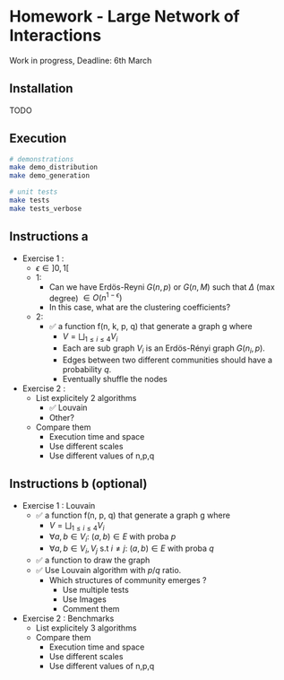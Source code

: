# Homework - Large Network of Interactions

Work in progress, Deadline: 6th March

## Installation

TODO

## Execution

```bash
# demonstrations
make demo_distribution
make demo_generation

# unit tests
make tests
make tests_verbose
```

## Instructions a

- Exercise 1 :
    - $\epsilon \in ]0, 1[$
    - 1:
        - Can we have Erdös-Reyni $G(n, p)$ or $G(n, M)$ such that $\Delta$ (max degree) $\in O(n^{1 - \epsilon})$ 
        - In this case, what are the clustering coefficients?
    - 2:
        - ✅ a function f(n, k, p, q) that generate a graph g where
            - $V = \bigsqcup_{1 \leq i \leq 4} V_i$ 
            - Each are sub graph $V_i$ is an Erdös-Rényi graph $G(n_i, p)$.
            - Edges between two different communities should have a probability $q$.
            - Eventually shuffle the nodes 
- Exercise 2 :
    - List explicitely 2 algorithms
        - ✅ Louvain
        - Other?
    - Compare them
        - Execution time and space
        - Use different scales
        - Use different values of n,p,q
        
## Instructions b (optional)

- Exercise 1 : Louvain
    - ✅ a function f(n, p, q) that generate a graph g where
        - $V = \bigsqcup_{1 \leq i \leq 4} V_i$ 
        - $\forall a, b \in V_i:$ $(a,b) \in E$ with proba $p$
        - $\forall a, b \in V_i, V_j$ s.t $i \neq j :$ $(a, b) \in E$ with proba $q$
    - ✅ a function to draw the graph
    - ✅ Use Louvain algorithm with $p/q$ ratio.
        - Which structures of community emerges ?
            - Use multiple tests
            - Use Images
            - Comment them
- Exercise 2 : Benchmarks
    - List explicitely 3 algorithms
    - Compare them
        - Execution time and space
        - Use different scales
        - Use different values of n,p,q
